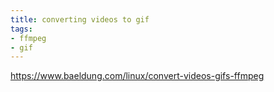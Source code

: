 ```yaml
---
title: converting videos to gif
tags:
- ffmpeg
- gif
---
```


https://www.baeldung.com/linux/convert-videos-gifs-ffmpeg